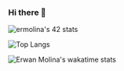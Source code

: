 ### Hi there 👋

![ermolina's 42 stats](https://badge42.vercel.app/api/v2/cllk7tgu4000608l9539twx7u/stats?cursusId=21&coalitionId=330)

![Top Langs](https://github-readme-stats-emolina7.vercel.app/api/top-langs/?username=emolina7\&layout=compact)

![Erwan Molina's wakatime stats](https://github-readme-stats-emolina7.vercel.app/api/wakatime?username=emolina7\&layout=compact)
